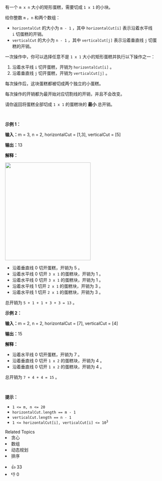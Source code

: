 <p>有一个&nbsp;<code>m x n</code>&nbsp;大小的矩形蛋糕，需要切成&nbsp;<code>1 x 1</code>&nbsp;的小块。</p>

<p>给你整数&nbsp;<code>m</code>&nbsp;，<code>n</code>&nbsp;和两个数组：</p>

<ul> 
 <li><code>horizontalCut</code> 的大小为&nbsp;<code>m - 1</code>&nbsp;，其中&nbsp;<code>horizontalCut[i]</code>&nbsp;表示沿着水平线 <code>i</code>&nbsp;切蛋糕的开销。</li> 
 <li><code>verticalCut</code> 的大小为&nbsp;<code>n - 1</code>&nbsp;，其中&nbsp;<code>verticalCut[j]</code>&nbsp;表示沿着垂直线&nbsp;<code>j</code>&nbsp;切蛋糕的开销。</li> 
</ul>

<p>一次操作中，你可以选择任意不是&nbsp;<code>1 x 1</code>&nbsp;大小的矩形蛋糕并执行以下操作之一：</p>

<ol> 
 <li>沿着水平线&nbsp;<code>i</code>&nbsp;切开蛋糕，开销为&nbsp;<code>horizontalCut[i]</code>&nbsp;。</li> 
 <li>沿着垂直线&nbsp;<code>j</code>&nbsp;切开蛋糕，开销为&nbsp;<code>verticalCut[j]</code>&nbsp;。</li> 
</ol>

<p>每次操作后，这块蛋糕都被切成两个独立的小蛋糕。</p>

<p>每次操作的开销都为最开始对应切割线的开销，并且不会改变。</p>

<p>请你返回将蛋糕全部切成&nbsp;<code>1 x 1</code>&nbsp;的蛋糕块的&nbsp;<strong>最小</strong>&nbsp;总开销。</p>

<p>&nbsp;</p>

<p><strong class="example">示例 1：</strong></p>

<div class="example-block"> 
 <p><span class="example-io"><b>输入：</b>m = 3, n = 2, horizontalCut = [1,3], verticalCut = [5]</span></p> 
</div>

<p><span class="example-io"><b>输出：</b>13</span></p>

<p><strong>解释：</strong></p>

<p><img alt="" src="https://assets.leetcode.com/uploads/2024/06/04/ezgifcom-animated-gif-maker-1.gif" style="width: 280px; height: 320px;" /></p>

<ul> 
 <li>沿着垂直线 0 切开蛋糕，开销为 5 。</li> 
 <li>沿着水平线 0 切开&nbsp;<code>3 x 1</code>&nbsp;的蛋糕块，开销为 1 。</li> 
 <li>沿着水平线 0 切开 <code>3 x 1</code>&nbsp;的蛋糕块，开销为 1 。</li> 
 <li>沿着水平线 1 切开 <code>2 x 1</code>&nbsp;的蛋糕块，开销为 3 。</li> 
 <li>沿着水平线 1 切开 <code>2 x 1</code>&nbsp;的蛋糕块，开销为 3 。</li> 
</ul>

<p>总开销为&nbsp;<code>5 + 1 + 1 + 3 + 3 = 13</code>&nbsp;。</p>

<p><strong class="example">示例 2：</strong></p>

<div class="example-block"> 
 <p><span class="example-io"><b>输入：</b>m = 2, n = 2, horizontalCut = [7], verticalCut = [4]</span></p> 
</div>

<p><span class="example-io"><b>输出：</b>15</span></p>

<p><strong>解释：</strong></p>

<ul> 
 <li>沿着水平线 0 切开蛋糕，开销为 7 。</li> 
 <li>沿着垂直线 0 切开&nbsp;<code>1 x 2</code>&nbsp;的蛋糕块，开销为 4 。</li> 
 <li>沿着垂直线 0 切开&nbsp;<code>1 x 2</code>&nbsp;的蛋糕块，开销为 4 。</li> 
</ul>

<p>总开销为&nbsp;<code>7 + 4 + 4 = 15</code>&nbsp;。</p>

<p>&nbsp;</p>

<p><strong>提示：</strong></p>

<ul> 
 <li><code>1 &lt;= m, n &lt;= 20</code></li> 
 <li><code>horizontalCut.length == m - 1</code></li> 
 <li><code>verticalCut.length == n - 1</code></li> 
 <li><code>1 &lt;= horizontalCut[i], verticalCut[i] &lt;= 10<sup>3</sup></code></li> 
</ul>

<div><div>Related Topics</div><div><li>贪心</li><li>数组</li><li>动态规划</li><li>排序</li></div></div><br><div><li>👍 33</li><li>👎 0</li></div>